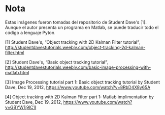 # Nota
Estas imágenes fueron tomadas del repositorio de Student Dave's [1]. Aunque el autor presenta un programa en Matlab, se puede traducir todo el código a lenguaje Pyton.

[1] Student Dave's, “Object tracking with 2D Kalman Filter tutorial”, http://studentdavestutorials.weebly.com/object-tracking-2d-kalman-filter.html

[2] Student Dave's, “Basic object tracking tutorial”, http://studentdavestutorials.weebly.com/basic-image-processing-with-matlab.html

[3] Image Processing tutorial part 1: Basic object tracking tutorial by Student Dave, Dec 19, 2012, https://www.youtube.com/watch?v=8RbD4X8y65A

[4] Object tracking with 2D Kalman Filter part 1: Matlab implimentation by Student Dave, Dec 19, 2012, https://www.youtube.com/watch?v=GBYW1j9lC1I
